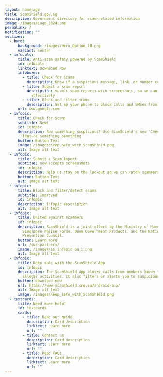 ```yaml
---
layout: homepage
title: ScamShield.gov.sg
description: Government directory for scam-related information
image: /images/Logo_2024.png
permalink: /
notification: ""
sections:
  - hero:
      background: /images/Hero_Option_10.png
      variant: center
  - infocols:
      title: Anti-scam safety powered by ScamShield
      id: infocols
      linktext: Download Now
      infoboxes:
        - title: Check for Scams
          description: Know if a suspicious message, link, or number could be a scam
        - title: Submit a scam report
          description: Submit scam reports with screenshots, so we can monitor scams more
            effectively
        - title: Block and filter scams
          description: Set up your phone to block calls and SMSes from scammers
      url: www.google.com
  - infopic:
      title: Check for Scams
      subtitle: New!
      id: infopic
      description: Saw something suspicious? Use ScamShield's new 'Check for Scams'
        feature something something
      button: Button Text
      image: /images/Keep_safe_with_ScamShield.png
      alt: Image alt text
  - infopic:
      title: Submit a Scam Report
      subtitle: now accepts screenshots
      id: infopic
      description: Help us stay on the lookout so we can catch scammers!!
      button: Button Text
      alt: Image alt text
  - infopic:
      title: Block and filter/detect scams
      subtitle: Improved
      id: infopic
      description: Infopic description
      alt: Image alt text
  - infopic:
      title: United against scammers
      id: infopic
      description: ScamShield is a joint effort by the Ministry of Home Affairs, the
        Singapore Police Force, Open Government Products, and the National Crime
        Prevention Council.
      button: Learn more
      url: /our-partners/
      image: /images/ss_infopic_bg_1.png
      alt: Image alt text
  - infopic:
      title: Keep safe with the ScamShield App
      id: infopic
      description: The ScamShield App blocks calls from numbers known to be used in
        illegal activities. It also filters or alerts you to suspicious SMSes.
      button: download now
      url: https://www.scamshield.org.sg/android-app/
      alt: Image alt text
      image: /images/Keep_safe_with_ScamShield.png
  - textcards:
      title: Need more help?
      id: textcards
      cards:
        - title: Read our guide
          description: Card description
          linktext: Learn more
          url: ""
        - title: Contact us
          description: Card description
          linktext: Learn more
          url: ""
        - title: Read FAQs
          description: Card description
          linktext: Learn more
          url: ""
---
```

